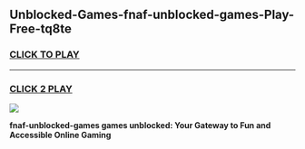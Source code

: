
## Unblocked-Games-fnaf-unblocked-games-Play-Free-tq8te
<h3>
<a href="https://premium76.site?title=fnaf-unblocked-games&ref=20M">CLICK TO PLAY</a></h3>
<hr>

<h3>
<a href="https://premium76.site?title=fnaf-unblocked-games&ref=20M">CLICK 2 PLAY</a>
  
</h3>

<a href="https://premium76.site?title=fnaf-unblocked-games&ref=19M"><img src="https://clearcache.store/games.png"></a>


**fnaf-unblocked-games games unblocked: Your Gateway to Fun and Accessible Online Gaming**
